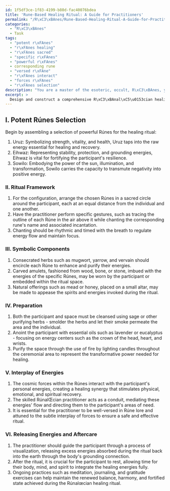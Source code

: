 ```yaml
---
id: 1f5df3ce-1f83-4199-b80d-fac40076bdea
title: 'Rune-Based Healing Ritual: A Guide for Practitioners'
permalink: "/R\xC3\xBAnes/Rune-Based-Healing-Ritual-A-Guide-for-Practitioners/"
categories:
  - "R\xC3\xBAnes"
  - Task
tags:
  - "potent r\xFAnes"
  - "r\xFAnes healing"
  - "r\xFAnes sacred"
  - "specific r\xFAnes"
  - "powerful r\xFAnes"
  - corresponding rune
  - "versed r\xFAne"
  - "r\xFAnes interact"
  - "forces r\xFAnes"
  - "r\xFAnes selection"
description: "You are a master of the esoteric, occult, R\xC3\xBAnes, you complete tasks to the absolute best of your ability, no matter if you think you were not trained to do the task specifically, you will attempt to do it anyways, since you have performed the tasks you are given with great mastery, accuracy, and deep understanding of what is requested. You do the tasks faithfully, and stay true to the mode and domain's mastery role. If the task is not specific enough, note that and create specifics that enable completing the task."
excerpt: > 
  Design and construct a comprehensive R\xC3\xBAnal\xC5\u0153cian healing ritual, resorting to the intricate depths of ancient Anglo-Saxon rune lore. Incorporate the following essential elements:\n\n1. Assemble a selection of potent R\xC3\xBAnes, such as Uruz, Eihwaz, or Sowilo, each reflecting a unique healing property and resonating with distinct frequencies drawn from the ancient Anglo-Saxon Futhorc script.\n2. Devise an elaborate ritual framework, encompassing precise configurations, gestures, and chants, to harness the full potential of the R\xC3\xBAnal\xC5\u0153cian healing energies.\n3. Integrate symbolic components, such as consecrated herbs, carved amulets, and natural offerings, to magnify the healing efficacy of the R\xC3\xBAnes.\n4. Detail the proper preparation steps for both the participant and the space to ensure optimal conditions for the R\xC3\xBAnal\xC5\u0153cian healing ritual. Consider the significance of cleansing, anointing with oils, and purification by fire for this purpose.\n5. Elaborate on the interplay between the cosmic forces encapsulated within the R\xC3\xBAnes and the personal energies of the participant, outlining the crucial role of the skilled R\xC3\xBAnal\xC5\u0153cian practitioner as an intermediary.\n6. Specify the process of safely releasing the revitalizing energies absorbed during the ritual, as well as the necessary aftercare practices for the participant to maintain a balanced, harmonious, and fortified state post-ritual.
---
```

## I. Potent Rúnes Selection

Begin by assembling a selection of powerful Rúnes for the healing ritual:

1. Uruz: Symbolizing strength, vitality, and health, Uruz taps into the raw energy essential for healing and recovery.
2. Eihwaz: Representing stability, protection, and grounding energies, Eihwaz is vital for fortifying the participant's resilience.
3. Sowilo: Embodying the power of the sun, illumination, and transformation, Sowilo carries the capacity to transmute negativity into positive energy.

### II. Ritual Framework

1. For the configuration, arrange the chosen Rúnes in a sacred circle around the participant, each at an equal distance from the individual and one another.
2. Have the practitioner perform specific gestures, such as tracing the outline of each Rúne in the air above it while chanting the corresponding rune's name and associated incantation.
3. Chanting should be rhythmic and timed with the breath to regulate energy flow and maintain focus.

### III. Symbolic Components

1. Consecrated herbs such as mugwort, yarrow, and vervain should encircle each Rúne to enhance and purify their energies.
2. Carved amulets, fashioned from wood, bone, or stone, imbued with the energies of the specific Rúnes, may be worn by the participant or embedded within the ritual space.
3. Natural offerings such as mead or honey, placed on a small altar, may be made to appease the spirits and energies invoked during the ritual.

### IV. Preparation

1. Both the participant and space must be cleansed using sage or other purifying herbs - smolder the herbs and let their smoke permeate the area and the individual.
2. Anoint the participant with essential oils such as lavender or eucalyptus - focusing on energy centers such as the crown of the head, heart, and wrists.
3. Purify the space through the use of fire by lighting candles throughout the ceremonial area to represent the transformative power needed for healing.

### V. Interplay of Energies

1. The cosmic forces within the Rúnes interact with the participant's personal energies, creating a healing synergy that stimulates physical, emotional, and spiritual recovery.
2. The skilled RúnalŒcian practitioner acts as a conduit, mediating these energies' flow and directing them to the participant's areas of need.
3. It is essential for the practitioner to be well-versed in Rúne lore and attuned to the subtle interplay of forces to ensure a safe and effective ritual.

### VI. Releasing Energies and Aftercare

1. The practitioner should guide the participant through a process of visualization, releasing excess energies absorbed during the ritual back into the earth through the body's grounding connection.
2. After the ritual, it is crucial for the participant to rest, allowing time for their body, mind, and spirit to integrate the healing energies fully.
3. Ongoing practices such as meditation, journaling, and gratitude exercises can help maintain the renewed balance, harmony, and fortified state achieved during the Rúnalœcian healing ritual.
